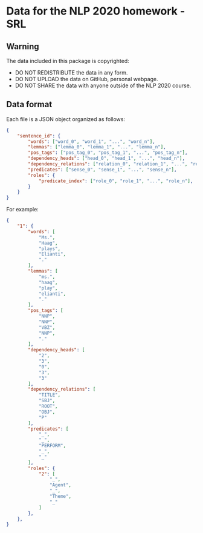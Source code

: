 # Data for the NLP 2020 homework - SRL

## Warning
The data included in this package is copyrighted:
* DO NOT REDISTRIBUTE the data in any form.
* DO NOT UPLOAD the data on GitHub, personal webpage.
* DO NOT SHARE the data with anyone outside of the NLP 2020 course.


## Data format
Each file is a JSON object organized as follows:
```json
{
    "sentence_id": {
        "words": ["word_0", "word_1", "...", "word_n"],
        "lemmas": ["lemma_0", "lemma_1", "...", "lemma_n"],
        "pos_tags": ["pos_tag_0", "pos_tag_1", "...", "pos_tag_n"],
        "dependency_heads": ["head_0", "head_1", "...", "head_n"],
        "dependency_relations": ["relation_0", "relation_1", "...", "relation_n"],
        "predicates": ["sense_0", "sense_1", "...", "sense_n"],
        "roles": {
            "predicate_index": ["role_0", "role_1", "...", "role_n"],
        }
    }
}
```
For example:
```json
{
    "1": {
        "words": [
            "Ms.",
            "Haag",
            "plays",
            "Elianti",
            "."
        ],
        "lemmas": [
            "ms.",
            "haag",
            "play",
            "elianti",
            "."
        ],
        "pos_tags": [
            "NNP",
            "NNP",
            "VBZ",
            "NNP",
            "."
        ],
        "dependency_heads": [
            "2",
            "3",
            "0",
            "3",
            "3"
        ],
        "dependency_relations": [
            "TITLE",
            "SBJ",
            "ROOT",
            "OBJ",
            "P"
        ],
        "predicates": [
            "_",
            "_",
            "PERFORM",
            "_",
            "_"
        ],
        "roles": {
            "2": [
                "_",
                "Agent",
                "_",
                "Theme",
                "_"
            ]
        },
    },
}
```
